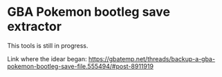# GBA Pokemon bootleg save extractor

This tools is still in progress.

Link where the idear began:
https://gbatemp.net/threads/backup-a-gba-pokemon-bootleg-save-file.555494/#post-8911919
